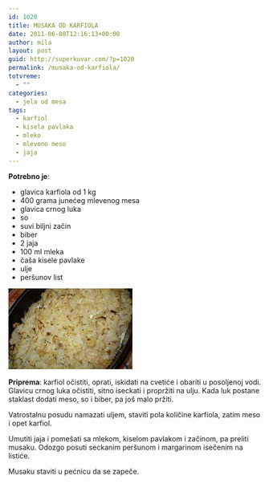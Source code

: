 ```yaml
---
id: 1020
title: MUSAKA OD KARFIOLA
date: 2011-06-08T12:16:13+00:00
author: mila
layout: post
guid: http://superkuvar.com/?p=1020
permalink: /musaka-od-karfiola/
totvreme:
  - ""
categories:
  - jela od mesa
tags:
  - karfiol
  - kisela pavlaka
  - mleko
  - mleveno meso
  - jaja
---
```

**Potrebno je**:

  * glavica karfiola od 1 kg
  * 400 grama junećeg mlevenog mesa
  * glavica crnog luka
  * so
  * suvi biljni začin
  * biber
  * 2 jaja
  * 100 ml mleka
  * čaša kisele pavlake
  * ulje
  * peršunov list

<img class="alignnone size-full wp-image-1021" title="musakakarfiol" src="/wp-content/uploads/2011/06/musakakarfiol-e1307535348226.jpg" alt="" width="247" height="161" /> 

**Priprema**: karfiol očistiti, oprati, iskidati na cvetiće i obariti u posoljenoj vodi. Glavicu crnog luka očistiti, sitno iseckati i propržiti na ulju. Kada luk postane staklast dodati meso, so i biber, pa još malo pržiti.

Vatrostalnu posudu namazati uljem, staviti pola količine karfiola, zatim meso i opet karfiol.

Umutiti jaja i pomešati sa mlekom, kiselom pavlakom i začinom, pa preliti musaku. Odozgo posuti seckanim peršunom i margarinom isečenim na listiće.

Musaku staviti u pećnicu da se zapeče.